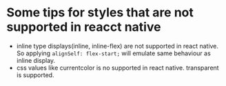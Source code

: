 # Some tips for styles that are not supported in reacct native

* inline type displays(inline, inline-flex) are not supported in react native. So applying ```alignSelf: flex-start;``` will emulate same behaviour as inline display.
* css values like currentcolor is no supported in react native. transparent is supported.

